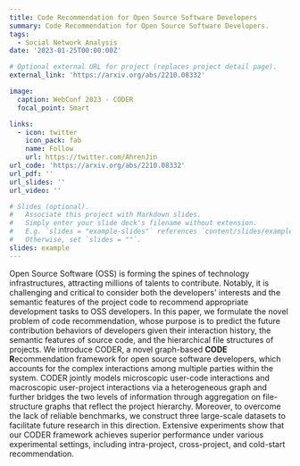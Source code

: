 ```yaml
---
title: Code Recommendation for Open Source Software Developers
summary: Code Recommendation for Open Source Software Developers.
tags:
  - Social Network Analysis
date: '2023-01-25T00:00:00Z'

# Optional external URL for project (replaces project detail page).
external_link: 'https://arxiv.org/abs/2210.08332'

image:
  caption: WebConf 2023 - CODER
  focal_point: Smart

links:
  - icon: twitter
    icon_pack: fab
    name: Follow
    url: https://twitter.com/AhrenJin
url_code: 'https://arxiv.org/abs/2210.08332'
url_pdf: ''
url_slides: ''
url_video: ''

# Slides (optional).
#   Associate this project with Markdown slides.
#   Simply enter your slide deck's filename without extension.
#   E.g. `slides = "example-slides"` references `content/slides/example-slides.md`.
#   Otherwise, set `slides = ""`.
slides: example
---
```


Open Source Software (OSS) is forming the spines of technology infrastructures, attracting millions of talents to contribute. Notably, it is challenging and critical to consider both the developers' interests and the semantic features of the project code to recommend appropriate development tasks to OSS developers. In this paper, we formulate the novel problem of code recommendation, whose purpose is to predict the future contribution behaviors of developers given their interaction history, the semantic features of source code, and the hierarchical file structures of projects. We introduce CODER, a novel graph-based **CODE** **R**ecommendation framework for open source software developers, which accounts for the complex interactions among multiple parties within the system. CODER jointly models microscopic user-code interactions and macroscopic user-project interactions via a heterogeneous graph and further bridges the two levels of information through aggregation on file-structure graphs that reflect the project hierarchy. Moreover, to overcome the lack of reliable benchmarks, we construct three large-scale datasets to facilitate future research in this direction. Extensive experiments show that our CODER framework achieves superior performance under various experimental settings, including intra-project, cross-project, and cold-start recommendation. 

